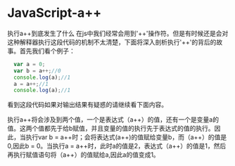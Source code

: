 # JavaScript-a++
执行a++到底发生了什么
在js中我们经常会用到'++'操作符。但是有时候还是会对这种解释器执行这段代码的机制不太清楚，下面将深入剖析执行'++'的背后的故事。首先我们看个例子：

```javascript
  var a = 0;
  var b = a++;//0
  console.log(a);//1
  a = a++;//1
  console.log(a);//1
```
看到这段代码如果对输出结果有疑惑的请继续看下面内容。

执行a++将会涉及到两个值，一个是表达式（a++）的值，还有一个是变量a的值。这两个值都先于给b赋值，并且变量的值的执行先于表达式的值的执行。因此，当执行var b = a++时；会将表达式(a++)的值赋给变量b，而（a++）的值是0,因此b = 0。当执行a = a++时，此时a的值是2，表达式（a++）的值是1，然后再执行赋值语句将（a++）的值赋给a,因此a的值变成1。